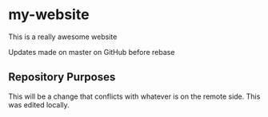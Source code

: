 # my-website

This is a really awesome website

Updates made on master on GitHub before rebase

## Repository Purposes 

This will be a change that conflicts 
with whatever is on the remote side. 
This was edited locally. 